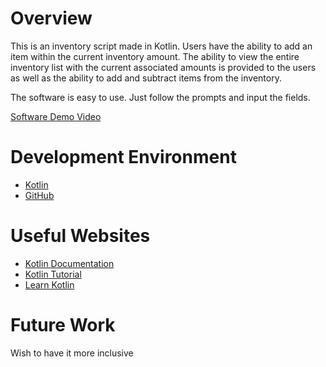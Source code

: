 # Overview

This is an inventory script made in Kotlin. Users have the ability to add an item within the current inventory amount. The ability to view the entire inventory list with the current associated amounts is provided to the users as well as the ability to add and subtract items from the inventory. 

The software is easy to use. Just follow the prompts and input the fields.

[Software Demo Video]()

# Development Environment

* [Kotlin](https://kotlinlang.org/)
* [GitHub](https://github.com/)

# Useful Websites

* [Kotlin Documentation](https://kotlinlang.org/docs/home.html)
* [Kotlin Tutorial](https://www.programiz.com/kotlin-programming)
* [Learn Kotlin](https://www.tutorialspoint.com/kotlin/index.htm)

# Future Work
Wish to have it more inclusive
